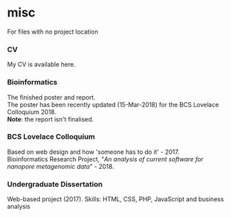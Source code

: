# misc
For files with no project location

### CV
My CV is available here.

### Bioinformatics
The finished poster and report.
<br />
The poster has been recently updated (15-Mar-2018) for the BCS Lovelace Colloquium 2018.
<br />
**Note**: the report isn't finalised.

### BCS Lovelace Colloquium
Based on web design and how 'someone has to do it' - 2017.
<br />
Bioinformatics Research Project, "*An analysis of current software for nanopore metagenomic data*" - 2018.

### Undergraduate Dissertation
Web-based project (2017). Skills: HTML, CSS, PHP, JavaScript and business analysis